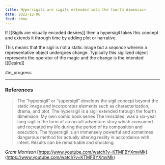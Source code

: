 ```yaml
---
title: Hypersigils are sigils extended into the fourth dimension
date: 2022-12-06
feed: show
---
```

If [[Sigils are visually encoded desires]] then a hypersigil takes this concept and extends it through time by adding plot or narrative.

This means that the sigil is not a static image but a *seqence* wherein a representative object undergoes change. Typically this sigilized object represents the operator of the magic and the change is the intended [[Desire]]


#in_progress 
___
### References

>The “hypersigil” or “supersigil” develops the sigil concept beyond the static image and incorporates elements such as characterization, drama, and plot. The hypersigil is a sigil extended through the fourth dimension. My own comic book series The Invisibles  was a six-year long sigil in the form of an occult adventure story which consumed and recreated my life during the period of its composition and execution. The hypersigil is an immensely powerful and sometimes dangerous method for actually altering reality in accordance with intent. Results can be remarkable and shocking.

*Grant Morrison*
[https://www.youtube.com/watch?v=KTMFBYXmvMk](https://www.youtube.com/watch?v=KTMFBYXmvMk)